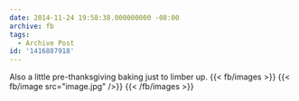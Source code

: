 ```yaml
---
date: 2014-11-24 19:58:38.000000000 -08:00
archive: fb
tags: 
  - Archive Post
id: '1416887918'
---
```


Also a little pre-thanksgiving baking just to limber up.
{{< fb/images >}}
{{< fb/image src="image.jpg" />}}
{{< /fb/images >}}
